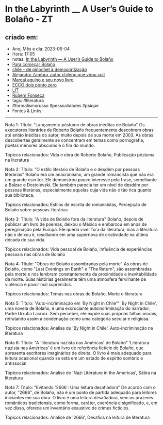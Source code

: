 # In the Labyrinth __  A User’s Guide to Bolaño - ZT

## criado em: 
-  Ano, Mês e dia: 2023-09-04
- Hora: 17:05
- notas: [In the Labyrinth — A User’s Guide to Bolaño](In%20the%20Labyrinth%20—%20A%20User’s%20Guide%20to%20Bolaño)
- [Para começar Bolaño](Para%20começar%20Bolaño.md)
- [chile - de pinochet à democratização](chile%20-%20de%20pinochet%20à%20democratização.md)
- [Alejandro Zambra, autor chileno que virou cult](Alejandro%20Zambra,%20autor%20chileno%20que%20virou%20cult)
- [Marçal aquino e seu novo livro](../0%20-%20NOTAS%20PASSAGEIRAS/👨🏻‍💻🗃️NOTAS%20PARA%20PROCESSAR/ato%208/Marçal%20aquino%20e%20seu%20novo%20livro.md)
- [ECCO dois ponto zero](ECCO%20dois%20ponto%20zero.md)
- [LIT](LIT)
- [Rubem Fonseca](Rubem%20Fonseca)
- tags: #literatura 
- #formalismorusso #pessoalidades #psique 
- Fontes & Links: 
---
Nota 1:
Título: "Lançamento póstumo de obras inéditas de Bolaño"
Os executores literários de Roberto Bolaño frequentemente descobrem obras até então inéditas do autor, muito depois de sua morte em 2003. As obras descobertas geralmente se concentram em temas como pornografia, poetas menores obscuros e o fim do mundo.

Tópicos relacionados: Vida e obra de Roberto Bolaño, Publicação póstuma na literatura

Nota 2:
Título: "O estilo literário de Bolaño e o desdém por pessoas literárias"
Bolaño era um anacronismo, um grande romancista que não era um grande escritor. Ele demonstrou pouco interesse pela frase, semelhante a Balzac e Dostoiévski. Ele também parecia ter um nível de desdém por pessoas literárias, especialmente aquelas cuja vida não é tão rica quanto sua biblioteca.

Tópicos relacionados: Estilos de escrita de romancistas, Percepção de Bolaño sobre pessoas literárias

Nota 3:
Título: "A vida de Bolaño fora da literatura"
Bolaño, depois de publicar um livro de poemas, deixou o México e embarcou em anos de peregrinação pela Europa. Ele queria viver fora da literatura, mas a literatura não o deixou ir, resultando em uma supernova de criatividade na última década de sua vida.

Tópicos relacionados: Vida pessoal de Bolaño, Influência de experiências pessoais nas obras de Bolaño

Nota 4:
Título: "Obras de Bolaño assombradas pela morte"
As obras de Bolaño, como "Last Evenings on Earth" e "The Return", são assombradas pela morte e nos lembram constantemente da proximidade e inevitabilidade da morte. Suas histórias geralmente têm uma atmosfera fervilhante de violência e pavor mal suprimidos.

Tópicos relacionados: Temas nas obras de Bolaño, Morte e literatura

Nota 5:
Título: "Auto-incriminação em 'By Night in Chile'"
'By Night in Chile', uma novela de Bolaño, é uma excruciante autoincriminação do narrador, Padre Urrutia Lacroix. Sem perceber, ele expõe suas próprias falhas morais, retratando assim a condenação como uma categoria secular e religiosa.

Tópicos relacionados: Análise de 'By Night in Chile', Auto-incriminação na literatura

Nota 6:
Título: "A 'literatura nazista nas Américas' de Bolaño"
'Literatura nazista nas Américas' é um livro de referência fictício de Bolaño, que apresenta escritores imaginários de direita. O livro é mais adequado para leitura ocasional quando se está em um estado de espírito sombrio e antissocial.

Tópicos relacionados: Análise de 'Nazi Literature in the Americas', Sátira na literatura

Nota 7:
Título: "Evitando '2666': Uma leitura desafiadora"
De acordo com o autor, "2666", de Bolaño, não é um ponto de partida adequado para leitores iniciantes em sua obra. O livro é uma leitura desafiadora, sem os prazeres românticos tradicionais, como forma, caráter, coerência e significado, e, em vez disso, oferece um inventário exaustivo de crimes fictícios.

Tópicos relacionados: Análise de '2666', Desafios na leitura de literatura

